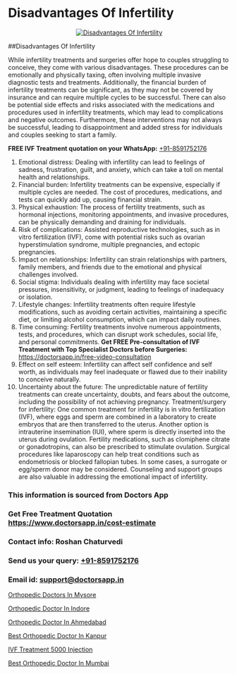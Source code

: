 # Disadvantages Of Infertility

<p align="center">
  <a href="https://doctorsapp.in/treatment/ivf-treatment">
    <img src="https://doctorsapp.co.in/uploads/treatment_image/ICSI.jpg" alt="Disadvantages Of Infertility">
  </a>
</p>
##Disadvantages Of Infertility

While infertility treatments and surgeries offer hope to couples struggling to conceive, they come with various disadvantages. These procedures can be emotionally and physically taxing, often involving multiple invasive diagnostic tests and treatments. Additionally, the financial burden of infertility treatments can be significant, as they may not be covered by insurance and can require multiple cycles to be successful. There can also be potential side effects and risks associated with the medications and procedures used in infertility treatments, which may lead to complications and negative outcomes. Furthermore, these interventions may not always be successful, leading to disappointment and added stress for individuals and couples seeking to start a family.

**FREE IVF Treatment quotation on your WhatsApp:**  [+91-8591752176](https://api.whatsapp.com/send?phone=8591752176)

1) Emotional distress: Dealing with infertility can lead to feelings of sadness, frustration, guilt, and anxiety, which can take a toll on mental health and relationships.
2) Financial burden: Infertility treatments can be expensive, especially if multiple cycles are needed. The cost of procedures, medications, and tests can quickly add up, causing financial strain.
3) Physical exhaustion: The process of fertility treatments, such as hormonal injections, monitoring appointments, and invasive procedures, can be physically demanding and draining for individuals.
4) Risk of complications: Assisted reproductive technologies, such as in vitro fertilization (IVF), come with potential risks such as ovarian hyperstimulation syndrome, multiple pregnancies, and ectopic pregnancies.
5) Impact on relationships: Infertility can strain relationships with partners, family members, and friends due to the emotional and physical challenges involved.
6) Social stigma: Individuals dealing with infertility may face societal pressures, insensitivity, or judgment, leading to feelings of inadequacy or isolation.
7) Lifestyle changes: Infertility treatments often require lifestyle modifications, such as avoiding certain activities, maintaining a specific diet, or limiting alcohol consumption, which can impact daily routines.
8) Time consuming: Fertility treatments involve numerous appointments, tests, and procedures, which can disrupt work schedules, social life, and personal commitments.
**Get FREE Pre-consultation of IVF Treatment with Top Specialist Doctors before Surgeries:** https://doctorsapp.in/free-video-consultation
9) Effect on self esteem: Infertility can affect self confidence and self worth, as individuals may feel inadequate or flawed due to their inability to conceive naturally.
10) Uncertainty about the future: The unpredictable nature of fertility treatments can create uncertainty, doubts, and fears about the outcome, including the possibility of not achieving pregnancy.
Treatment/surgery for infertility:
One common treatment for infertility is in vitro fertilization (IVF), where eggs and sperm are combined in a laboratory to create embryos that are then transferred to the uterus. Another option is intrauterine insemination (IUI), where sperm is directly inserted into the uterus during ovulation. Fertility medications, such as clomiphene citrate or gonadotropins, can also be prescribed to stimulate ovulation. Surgical procedures like laparoscopy can help treat conditions such as endometriosis or blocked fallopian tubes. In some cases, a surrogate or egg/sperm donor may be considered. Counseling and support groups are also valuable in addressing the emotional impact of infertility.

### This information is sourced from Doctors App 
### Get Free Treatment Quotation https://www.doctorsapp.in/cost-estimate
### Contact info: Roshan Chaturvedi 
### Send us your query: [+91-8591752176](https://api.whatsapp.com/send?phone=8591752176) 
### Email id: support@doctorsapp.in

[Orthopedic Doctors In Mysore](https://www.linkedin.com/pulse/orthopedic-doctors-mysore-doctorsapp-chittagong-iwnhe?trackingId=XXYbHa38RO29T6FbF6Nh%2FA%3D%3D&lipi=urn%3Ali%3Apage%3Ad_flagship3_company_admin%3BUjs5mcUZR9ewYOKOFkpg2w%3D%3D)

[Orthopedic Doctor In Indore](https://www.linkedin.com/pulse/orthopedic-doctor-indore-doctorsapp-united-arab-emirates-24ape?trackingId=JrtEFChP8WfKk%2BErxyVv0Q%3D%3D&lipi=urn%3Ali%3Apage%3Ad_flagship3_company_admin%3BSXrbBuk4SwWZ8nIcZ2zSvw%3D%3D)

[Orthopedic Doctor In Ahmedabad](https://medium.com/@vimalrana22/orthopedic-doctor-in-ahmedabad-180e68c3f3f8)

[Best Orthopedic Doctor In Kanpur](https://medium.com/@vimalrana22/best-orthopedic-doctor-in-kanpur-29a81a7eb859)

[IVF Treatment 5000 Injection](https://doctors-apps.github.io/doctorsapp/ivf-treatment-5000-injection)

[Best Orthopedic Doctor In Mumbai](https://doctors-apps.github.io/doctorsapp/best-orthopedic-doctor-in-mumbai)


